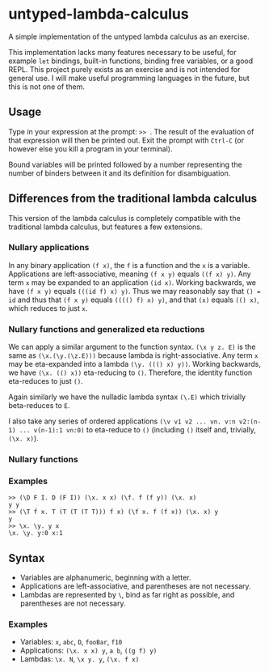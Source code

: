 # untyped-lambda-calculus
A simple implementation of the untyped lambda calculus as an exercise.

This implementation lacks many features necessary to be useful,
for example `let` bindings, built-in functions, binding free variables, or a good REPL.
This project purely exists as an exercise and is not intended for general use.
I will make useful programming languages in the future, but this is not one of them.

## Usage
Type in your expression at the prompt: `>> `.
The result of the evaluation of that expression will then be printed out.
Exit the prompt with `Ctrl-C` (or however else you kill a program in your terminal).

Bound variables will be printed followed by a number representing the number of binders
between it and its definition for disambiguation.

## Differences from the traditional lambda calculus
This version of the lambda calculus is completely compatible
with the traditional lambda calculus, but features a few extensions.

### Nullary applications
In any binary application `(f x)`, the `f` is a function and the `x` is a variable.
Applications are left-associative, meaning `(f x y)` equals `((f x) y)`.
Any term `x` may be expanded to an application `(id x)`.
Working backwards, we have `(f x y)` equals `(((id f) x) y)`.
Thus we may reasonably say that `() = id`
and thus that `(f x y)` equals `(((() f) x) y)`,
and that `(x)` equals `(() x)`, which reduces to just `x`.

### Nullary functions and generalized eta reductions
We can apply a similar argument to the function syntax.
`(\x y z. E)` is the same as `(\x.(\y.(\z.E)))` because lambda is right-associative.
Any term `x` may be eta-expanded into a lambda `(\y. ((() x) y))`.
Working backwards, we have `(\x. (() x))` eta-reducing to `()`.
Therefore, the identity function eta-reduces to just `()`.

Again similarly we have the nulladic lambda syntax `(\.E)`
which trivially beta-reduces to `E`.

I also take any series of ordered applications
`(\v v1 v2 ... vn. v:n v2:(n-1) ... v(n-1):1 vn:0)`
to eta-reduce to `()` (including `()` itself and, trivially, `(\x. x)`).

### Nullary functions

### Examples
```
>> (\D F I. D (F I)) (\x. x x) (\f. f (f y)) (\x. x)
y y
>> (\T f x. T (T (T (T T))) f x) (\f x. f (f x)) (\x. x) y
y
>> \x. \y. y x
\x. \y. y:0 x:1
```

## Syntax
* Variables are alphanumeric, beginning with a letter.
* Applications are left-associative, and parentheses are not necessary.
* Lambdas are represented by `\`, bind as far right as possible, and parentheses are not necessary.

### Examples
* Variables: `x`, `abc`, `D`, `fooBar`, `f10`
* Applications: `(\x. x x) y`, `a b`, `((g f) y)`
* Lambdas: `\x. N`, `\x y. y`, `(\x. f x)`